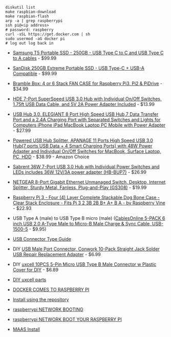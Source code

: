 

```
diskutil list
make raspbian-download
make raspbian-flash
arp -a | grep raspberrypi
ssh pi@<ip address>
# password: raspberry
curl -sSL https://get.docker.com | sh
sudo usermod -aG docker pi
# log out log back in
```

- [Samsung T5 Portable SSD - 250GB - USB Type C to C and USB Type C to A cables](https://www.amazon.com/Samsung-T5-Portable-SSD-MU-PA500B/dp/B073H552FK/ref=sr_1_3?s=electronics&ie=UTF8&qid=1529225892&sr=1-3&keywords=usb%2Bssd&th=1) - $99.99
- [SanDisk 250GB Extreme Portable SSD - USB Type-C + USB-A Compatible](https://www.amazon.com/SanDisk-250GB-Extreme-Portable-SDSSDE60-250G-G25/dp/B078SVRH4B/ref=pd_sbs_147_1?_encoding=UTF8&pd_rd_i=B078SVRH4B&pd_rd_r=ZBDEWRFZDM5115SKWS8S&pd_rd_w=HYHvR&pd_rd_wg=5D4fQ&psc=1&refRID=ZBDEWRFZDM5115SKWS8S) - $99.99
- [Bramble Box: 4 or 6 Stack FAN CASE for Raspberry Pi3, Pi2 & PiDrive](https://www.amazon.com/Bramble-Box-Raspberry-PiDrive-C4Labs/dp/B01N9645NI/ref=sr_1_12?ie=UTF8&qid=1529226323&sr=8-12&keywords=wd+pidrive) - $34.99
- [HDE 7-Port SuperSpeed USB 3.0 Hub with Individual On/Off Switches, 1.75ft USB Data Cable, and 5V 2A Power Adapter Included](https://www.amazon.com/gp/product/B00L5IS9KE/ref=ox_sc_act_title_1?smid=A3V6BK4D0HKA8F&psc=1) - $13.99 
- [USB Hub 3.0, ELEGIANT 8 Port High Speed USB Hub,7 Data Transfer Port and a 2.4A Charging Port with Separated Switches and Lights for Computers iPhone iPad MacBook Laptop PC Mobile with Power Adapter](https://www.amazon.com/dp/B06XK5BBT9/ref=sxbs_sxwds-stvpv2_3?pf_rd_m=ATVPDKIKX0DER&pf_rd_p=3233965245922079678&pd_rd_wg=uZV27&pf_rd_r=342JTWYCXXTTNQGQ563V&pf_rd_s=desktop-sx-bottom-slot&pf_rd_t=301&pd_rd_i=B06XK5BBT9&pd_rd_w=jXLCk&pf_rd_i=usb+charge+only+individual+power+switch&pd_rd_r=f19094de-4517-4313-9a35-c7920f1328dd&ie=UTF8&qid=1529228484&sr=3) - $27.99
- [Powered USB Hub Splitter, APANAGE 11 Ports High Speed USB 3.0 Hub(7 ports USB Data + 4 Smart Charging Ports) with 48W Power Adapter and Individual On/Off Switches for MacBook, Surface Laptop, PC, HDD](https://www.amazon.com/dp/B0792SN8QS/ref=sspa_dk_detail_7?psc=1&pd_rd_i=B0792SN8QS&pd_rd_wg=SbApU&pd_rd_r=JT8XWJ17E2K5M7945SB8&pd_rd_w=ec14e) - $38.99 - Amazon Choice
- [Sabrent 36W 7-Port USB 3.0 Hub with Individual Power Switches and LEDs includes 36W 12V/3A power adapter (HB-BUP7)](https://www.amazon.com/Sabrent-Individual-Switches-adapter-HB-BUP7/dp/B079GT1ZVS/ref=pd_sbs_147_8?_encoding=UTF8&pd_rd_i=B079GT1ZVS&pd_rd_r=81VW4AMFNRV02HGYMFW1&pd_rd_w=7V3Gu&pd_rd_wg=mNalv&psc=1&refRID=81VW4AMFNRV02HGYMFW1) - $26.99
- [NETGEAR 8-Port Gigabit Ethernet Unmanaged Switch, Desktop, Internet Splitter, Sturdy Metal, Fanless, Plug-and-Play (GS308)](https://www.amazon.com/gp/product/B00KFD0SEA/ref=oh_aui_detailpage_o06_s01?ie=UTF8&psc=1) - $19.99
- [Raspberry Pi 3 - Four (4) Layer Complete Stackable Dog Bone Case - Clear Stack Enclosure - Fits Pi 3 2 3B 2B B+ A+ B A - by Raspberry Vine](https://www.amazon.com/gp/product/B01LVUVVOQ/ref=oh_aui_detailpage_o06_s01?ie=UTF8&psc=1) - $22.93
- USB Type A (male) to USB Type B micro (male) ([CablesOnline 5-PACK 6 inch USB 2.0 A-Type Male to Micro-B Male Charge & Sync Cable, USB-1500-5](https://www.amazon.com/CablesOnline-5-PACK-Micro-B-Charge-USB-1500-5/dp/B00D0XUKIQ/ref=sr_1_3?ie=UTF8&qid=1529258133&sr=8-3&keywords=usb+type+a+to+type+b+micro+6%22) - $9.95)
- [USB Connector Type Guide](https://www.newnex.com/usb-connector-type-guide.php)
- DIY [USB Male Port Connector, Conwork 10-Pack Straight Jack Solder USB Repair Replacement Adapter](https://www.amazon.com/USB-Connector-Conwork-Straight-Replacement/dp/B071JK5614/ref=sr_1_1?ie=UTF8&qid=1529258340&sr=8-1&keywords=usb+a+connector) - $6.99
- DIY [uxcell 10PCS 5-Pin Micro USB Type B Male Connector w Plastic Cover for DIY](https://www.amazon.com/uxcell-10PCS-5-Pin-Connector-Plastic/dp/B014GMP4E4/ref=sr_1_10?s=electronics&ie=UTF8&qid=1529258396&sr=1-10&keywords=usb+b+micro+connector) - $6.89
- [DIY uxcell parts](https://www.amazon.com/uxcell/b/ref=w_bl_hsx_s_pc_web_3049510011?ie=UTF8&node=3049510011&field-lbr_brands_browse-bin=uxcell)

- [DOCKER COMES TO RASPBERRY PI](https://www.raspberrypi.org/blog/docker-comes-to-raspberry-pi)
- [Install using the repository](https://docs.docker.com/install/linux/docker-ce/ubuntu/#install-using-the-repository)
- [raspberrypi NETWORK BOOTING](https://www.raspberrypi.org/documentation/hardware/raspberrypi/bootmodes/net.md)
- [raspberrypi NETWORK BOOT YOUR RASPBERRY PI](https://www.raspberrypi.org/documentation/hardware/raspberrypi/bootmodes/net_tutorial.md)
- [MAAS Install](https://maas.io/install)
